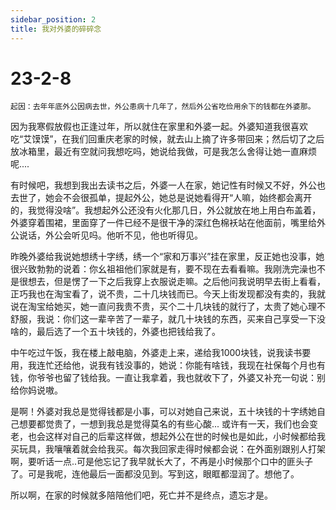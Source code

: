 ```yaml
---
sidebar_position: 2
title: 我对外婆的碎碎念
---
```


# 23-2-8

	起因：去年年底外公因病去世，外公患病十几年了，然后外公省吃俭用余下的钱都在外婆那。

  因为我寒假放假也正逢过年，所以就住在家里和外婆一起。外婆知道我很喜欢吃“艾馍馍”，在我们回重庆老家的时候，就去山上摘了许多带回来；然后切了之后放冰箱里，最近有空就问我想吃吗，她说给我做，可是我怎么舍得让她一直麻烦呢....

  有时候吧，我想到我出去读书之后，外婆一人在家，她记性有时候又不好，外公也去世了，她会不会很孤单，提起外公，她总是说她看得开“人嘛，始终都会离开的，我觉得没啥”。我想起外公还没有火化那几日，外公就放在地上用白布盖着，外婆穿着围裙，里面穿了一件已经不是很干净的深红色棉袄站在他面前，嘴里给外公说话，外公会听见吗。他听不见，他也听得见。

  昨晚外婆给我说她想绣十字绣，绣一个“家和万事兴”挂在家里，反正她也没事，她很兴致勃勃的说着：你幺祖祖他们家就是有，要不现在去看看嘛。我刚洗完澡也不是很想去，但是愣了一下之后我穿上衣服说走嘛。之后他问我说明早去街上看看，正巧我也在淘宝看了，说不贵，二十几块钱而已。今天上街发现都没有卖的，我就说在淘宝给她买，她一直问我贵不贵，买个二十几块钱的就行了，太贵了她心理不舒服，我说：你们这一辈辛苦了一辈子，就几十块钱的东西，买来自己享受一下没啥的，最后选了一个五十块钱的，外婆也把钱给我了。

  中午吃过午饭，我在楼上敲电脑，外婆走上来，递给我1000块钱，说我读书要用，我连忙还给他，说我有钱没事的，她说：你能有啥钱，我现在社保每个月也有钱，你爷爷也留了钱给我。一直让我拿着，我也就收下了，外婆又补充一句说：别给你妈说嗷。

  是啊！外婆对我总是觉得钱都是小事，可以对她自己来说，五十块钱的十字绣她自己想要都觉贵了，一想到我总是觉得莫名的有些心酸...
  或许有一天，我们也会变老，也会这样对自己的后辈这样做，想起外公在世的时候也是如此，小时候都给我买玩具，我嚷嚷着就会给我买。每次我回家走得时候都会说：在外面别跟别人打架啊，要听话一点..可是他忘记了我早就长大了，不再是小时候那个口中的匪头子了。可是我呢，连他最后一面都没见到。写到这，眼眶都湿润了。想他了。
  
  所以啊，在家的时候就多陪陪他们吧，死亡并不是终点，遗忘才是。